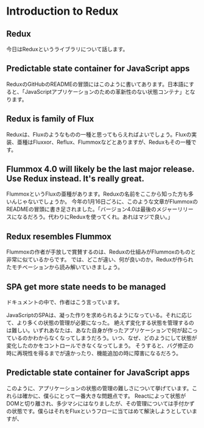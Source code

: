 # Introduction to Redux

##

## Redux

今日はReduxというライブラリについて話します。

## Predictable state container for JavaScript apps

ReduxのGitHubのREADMEの冒頭にはこのように書いてあります。日本語にすると、「JavaScriptアプリケーションのための革新性のない状態コンテナ」となります。

## Redux is family of Flux

Reduxは、Fluxのようなものの一種と思ってもらえればよいでしょう。Fluxの実装、亜種はFluxxor、Reflux、Flummoxなどとありますが、Reduxもその一種です。

## Flummox 4.0 will likely be the last major release. Use Redux instead. It's really great.

FlummoxというFluxの亜種があります。Reduxの名前をここから知った方も多いんじゃないでしょうか。
今年の1月16日ごろに、このような文章がFlummoxのREADMEの冒頭に書き足されました。「バージョン4.0は最後のメジャーリリースになるだろう。代わりにReduxを使ってくれ。あれはマジで良い。」

## Redux resembles Flummox

Flummoxの作者が手放しで賞賛するのは、Reduxの仕組みがFlummoxのものと非常に似ているからです。
では、どこが違い、何が良いのか。Reduxが作られたモチベーションから読み解いていきましょう。

## SPA get more state needs to be managed

ドキュメントの中で、作者はこう言っています。

JavaScriptのSPAは、凝った作りを求められるようになっている。それに応じて、より多くの状態の管理が必要になった。
絶えず変化する状態を管理するのは難しい。いずれあなたは、あなた自身が作ったアプリケーションで何が起こっているのかわからなくなってしまうだろう。いつ、なぜ、どのようにして状態が変化したのかをコントロールできなくなってしまう。
そうすると、バグ修正の時に再現性を得るまでが遠かったり、機能追加の時に障害になるだろう。

## Predictable state container for JavaScript apps

このように、アプリケーションの状態の管理の難しさについて挙げています。これらは確かに、僕らにとって一番大きな問題点です。
Reactによって状態がDOMと切り離され、多少マシにはなりましたが、その管理については手付かずの状態です。僕らはそれをFluxというフローに当てはめて解決しようとしていますが、
